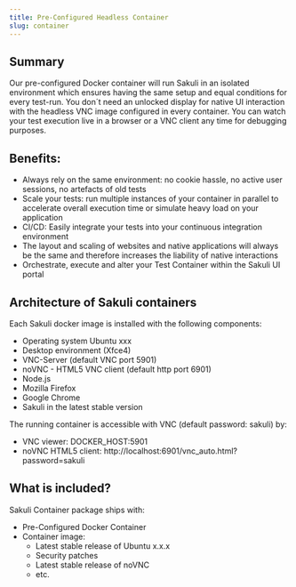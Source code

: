 ```yaml
---
title: Pre-Configured Headless Container
slug: container
---
```

## Summary

Our pre-configured Docker container will run Sakuli in an isolated environment which ensures having the same setup and equal conditions for every test-run.
You don´t need an unlocked display for native UI interaction with the headless VNC image configured in every container. You can watch your test execution live in a browser or a VNC client any time for debugging purposes.

## Benefits:

- Always rely on the same environment: no cookie hassle, no active user sessions, no artefacts of old tests
- Scale your tests: run multiple instances of your container in parallel to accelerate overall execution time or simulate heavy load on your application
- CI/CD: Easily integrate your tests into your continuous integration environment
- The layout and scaling of websites and native applications will always be the same and therefore increases the liability of native interactions
- Orchestrate, execute and alter your Test Container within the Sakuli UI portal

## Architecture of Sakuli containers

Each Sakuli docker image is installed with the following components:

- Operating system Ubuntu xxx
- Desktop environment (Xfce4)
- VNC-Server (default VNC port 5901)
- noVNC - HTML5 VNC client (default http port 6901)
- Node.js
- Mozilla Firefox
- Google Chrome
- Sakuli in the latest stable version

The running container is accessible with VNC (default password: sakuli) by:

- VNC viewer: DOCKER_HOST:5901
- noVNC HTML5 client: http://localhost:6901/vnc_auto.html?password=sakuli

## What is included?

Sakuli Container package ships with:

- Pre-Configured Docker Container
- Container image:
  - Latest stable release of Ubuntu x.x.x
  - Security patches
  - Latest stable release of noVNC
  - etc.
